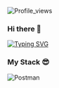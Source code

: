 ![Profile_views](https://komarev.com/ghpvc/?username=dio1503&color=orange&style=plastic)

### Hi there 👋

[![Typing SVG](https://readme-typing-svg.demolab.com?font=Fira+Code&pause=1000&color=EE8838&width=435&lines=I'm+QA+Engeneer+(manual))](https://git.io/typing-svg)


### My Stack :sunglasses:

![Postman](https://img.shields.io/badge/-Postman-000010?style=for-the-badge&logo=postman)

<!--
**dio1503/dio1503** is a ✨ _special_ ✨ repository because its `README.md` (this file) appears on your GitHub profile.

Here are some ideas to get you started:

- 🔭 I’m currently working on ...
- 🌱 I’m currently learning ...
- 👯 I’m looking to collaborate on ...
- 🤔 I’m looking for help with ...
- 💬 Ask me about ...
- 📫 How to reach me: ...
- 😄 Pronouns: ...
- ⚡ Fun fact: ...
-->
